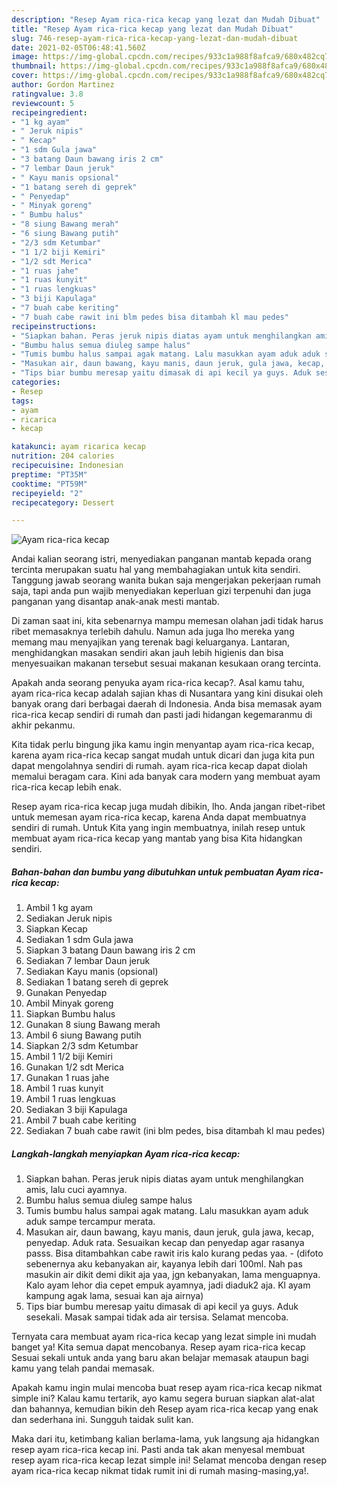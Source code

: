 ```yaml
---
description: "Resep Ayam rica-rica kecap yang lezat dan Mudah Dibuat"
title: "Resep Ayam rica-rica kecap yang lezat dan Mudah Dibuat"
slug: 746-resep-ayam-rica-rica-kecap-yang-lezat-dan-mudah-dibuat
date: 2021-02-05T06:48:41.560Z
image: https://img-global.cpcdn.com/recipes/933c1a988f8afca9/680x482cq70/ayam-rica-rica-kecap-foto-resep-utama.jpg
thumbnail: https://img-global.cpcdn.com/recipes/933c1a988f8afca9/680x482cq70/ayam-rica-rica-kecap-foto-resep-utama.jpg
cover: https://img-global.cpcdn.com/recipes/933c1a988f8afca9/680x482cq70/ayam-rica-rica-kecap-foto-resep-utama.jpg
author: Gordon Martinez
ratingvalue: 3.8
reviewcount: 5
recipeingredient:
- "1 kg ayam"
- " Jeruk nipis"
- " Kecap"
- "1 sdm Gula jawa"
- "3 batang Daun bawang iris 2 cm"
- "7 lembar Daun jeruk"
- " Kayu manis opsional"
- "1 batang sereh di geprek"
- " Penyedap"
- " Minyak goreng"
- " Bumbu halus"
- "8 siung Bawang merah"
- "6 siung Bawang putih"
- "2/3 sdm Ketumbar"
- "1 1/2 biji Kemiri"
- "1/2 sdt Merica"
- "1 ruas jahe"
- "1 ruas kunyit"
- "1 ruas lengkuas"
- "3 biji Kapulaga"
- "7 buah cabe keriting"
- "7 buah cabe rawit ini blm pedes bisa ditambah kl mau pedes"
recipeinstructions:
- "Siapkan bahan. Peras jeruk nipis diatas ayam untuk menghilangkan amis, lalu cuci ayamnya."
- "Bumbu halus semua diuleg sampe halus"
- "Tumis bumbu halus sampai agak matang. Lalu masukkan ayam aduk aduk sampe tercampur merata."
- "Masukan air, daun bawang, kayu manis, daun jeruk, gula jawa, kecap, penyedap. Aduk rata. Sesuaikan kecap dan penyedap agar rasanya passs. Bisa ditambahkan cabe rawit iris kalo kurang pedas yaa.  (difoto sebenernya aku kebanyakan air, kayanya lebih dari 100ml. Nah pas masukin air dikit demi dikit aja yaa, jgn kebanyakan, lama menguapnya. Kalo ayam lehor dia cepet empuk ayamnya, jadi diaduk2 aja. Kl ayam kampung agak lama, sesuai kan aja airnya)"
- "Tips biar bumbu meresap yaitu dimasak di api kecil ya guys. Aduk sesekali. Masak sampai tidak ada air tersisa. Selamat mencoba."
categories:
- Resep
tags:
- ayam
- ricarica
- kecap

katakunci: ayam ricarica kecap 
nutrition: 204 calories
recipecuisine: Indonesian
preptime: "PT35M"
cooktime: "PT59M"
recipeyield: "2"
recipecategory: Dessert

---
```



![Ayam rica-rica kecap](https://img-global.cpcdn.com/recipes/933c1a988f8afca9/680x482cq70/ayam-rica-rica-kecap-foto-resep-utama.jpg)

Andai kalian seorang istri, menyediakan panganan mantab kepada orang tercinta merupakan suatu hal yang membahagiakan untuk kita sendiri. Tanggung jawab seorang  wanita bukan saja mengerjakan pekerjaan rumah saja, tapi anda pun wajib menyediakan keperluan gizi terpenuhi dan juga panganan yang disantap anak-anak mesti mantab.

Di zaman  saat ini, kita sebenarnya mampu memesan olahan jadi tidak harus ribet memasaknya terlebih dahulu. Namun ada juga lho mereka yang memang mau menyajikan yang terenak bagi keluarganya. Lantaran, menghidangkan masakan sendiri akan jauh lebih higienis dan bisa menyesuaikan makanan tersebut sesuai makanan kesukaan orang tercinta. 



Apakah anda seorang penyuka ayam rica-rica kecap?. Asal kamu tahu, ayam rica-rica kecap adalah sajian khas di Nusantara yang kini disukai oleh banyak orang dari berbagai daerah di Indonesia. Anda bisa memasak ayam rica-rica kecap sendiri di rumah dan pasti jadi hidangan kegemaranmu di akhir pekanmu.

Kita tidak perlu bingung jika kamu ingin menyantap ayam rica-rica kecap, karena ayam rica-rica kecap sangat mudah untuk dicari dan juga kita pun dapat mengolahnya sendiri di rumah. ayam rica-rica kecap dapat diolah memalui beragam cara. Kini ada banyak cara modern yang membuat ayam rica-rica kecap lebih enak.

Resep ayam rica-rica kecap juga mudah dibikin, lho. Anda jangan ribet-ribet untuk memesan ayam rica-rica kecap, karena Anda dapat membuatnya sendiri di rumah. Untuk Kita yang ingin membuatnya, inilah resep untuk membuat ayam rica-rica kecap yang mantab yang bisa Kita hidangkan sendiri.

<!--inarticleads1-->

##### Bahan-bahan dan bumbu yang dibutuhkan untuk pembuatan Ayam rica-rica kecap:

1. Ambil 1 kg ayam
1. Sediakan  Jeruk nipis
1. Siapkan  Kecap
1. Sediakan 1 sdm Gula jawa
1. Siapkan 3 batang Daun bawang iris 2 cm
1. Sediakan 7 lembar Daun jeruk
1. Sediakan  Kayu manis (opsional)
1. Sediakan 1 batang sereh di geprek
1. Gunakan  Penyedap
1. Ambil  Minyak goreng
1. Siapkan  Bumbu halus
1. Gunakan 8 siung Bawang merah
1. Ambil 6 siung Bawang putih
1. Siapkan 2/3 sdm Ketumbar
1. Ambil 1 1/2 biji Kemiri
1. Gunakan 1/2 sdt Merica
1. Gunakan 1 ruas jahe
1. Ambil 1 ruas kunyit
1. Ambil 1 ruas lengkuas
1. Sediakan 3 biji Kapulaga
1. Ambil 7 buah cabe keriting
1. Sediakan 7 buah cabe rawit (ini blm pedes, bisa ditambah kl mau pedes)




<!--inarticleads2-->

##### Langkah-langkah menyiapkan Ayam rica-rica kecap:

1. Siapkan bahan. Peras jeruk nipis diatas ayam untuk menghilangkan amis, lalu cuci ayamnya.
1. Bumbu halus semua diuleg sampe halus
1. Tumis bumbu halus sampai agak matang. Lalu masukkan ayam aduk aduk sampe tercampur merata.
1. Masukan air, daun bawang, kayu manis, daun jeruk, gula jawa, kecap, penyedap. Aduk rata. Sesuaikan kecap dan penyedap agar rasanya passs. Bisa ditambahkan cabe rawit iris kalo kurang pedas yaa. -  (difoto sebenernya aku kebanyakan air, kayanya lebih dari 100ml. Nah pas masukin air dikit demi dikit aja yaa, jgn kebanyakan, lama menguapnya. Kalo ayam lehor dia cepet empuk ayamnya, jadi diaduk2 aja. Kl ayam kampung agak lama, sesuai kan aja airnya)
1. Tips biar bumbu meresap yaitu dimasak di api kecil ya guys. Aduk sesekali. Masak sampai tidak ada air tersisa. Selamat mencoba.




Ternyata cara membuat ayam rica-rica kecap yang lezat simple ini mudah banget ya! Kita semua dapat mencobanya. Resep ayam rica-rica kecap Sesuai sekali untuk anda yang baru akan belajar memasak ataupun bagi kamu yang telah pandai memasak.

Apakah kamu ingin mulai mencoba buat resep ayam rica-rica kecap nikmat simple ini? Kalau kamu tertarik, ayo kamu segera buruan siapkan alat-alat dan bahannya, kemudian bikin deh Resep ayam rica-rica kecap yang enak dan sederhana ini. Sungguh taidak sulit kan. 

Maka dari itu, ketimbang kalian berlama-lama, yuk langsung aja hidangkan resep ayam rica-rica kecap ini. Pasti anda tak akan menyesal membuat resep ayam rica-rica kecap lezat simple ini! Selamat mencoba dengan resep ayam rica-rica kecap nikmat tidak rumit ini di rumah masing-masing,ya!.

